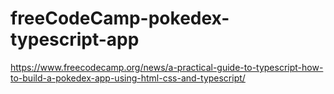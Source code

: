 # freeCodeCamp-pokedex-typescript-app
https://www.freecodecamp.org/news/a-practical-guide-to-typescript-how-to-build-a-pokedex-app-using-html-css-and-typescript/
